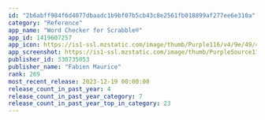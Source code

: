 ```yaml
---
id: "2b6abff984f6d4077dbaadc1b9bf07b5cb43c8e2561fb018899af277ee6e310a"
category: "Reference"
app_name: "Word Checker for Scrabble®"
app_id: 1419607257
app_icon: https://is1-ssl.mzstatic.com/image/thumb/Purple116/v4/9e/49/4f/9e494f7b-561f-042b-6231-d4a36037782d/AppIcon-0-0-1x_U007emarketing-0-7-0-85-220.png/1024x1024bb.png
app_screenshot: https://is1-ssl.mzstatic.com/image/thumb/PurpleSource116/v4/64/a9/6c/64a96ce5-8be6-f2be-f83c-47af2ceae4df/0aac9c71-4c36-4cc3-a7f9-22abbb1efd98_3._6.5_en.jpg/1242x2688bb.png
publisher_id: 330735053
publisher_name: "Fabien Maurice"
rank: 269
most_recent_release: 2023-12-19 00:00:00
release_count_in_past_year: 4
release_count_in_past_year_category: 7
release_count_in_past_year_top_in_category: 23
---
```

